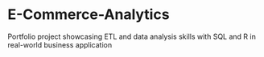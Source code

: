 # E-Commerce-Analytics
Portfolio project showcasing ETL and data analysis skills with SQL and R in real-world business application

